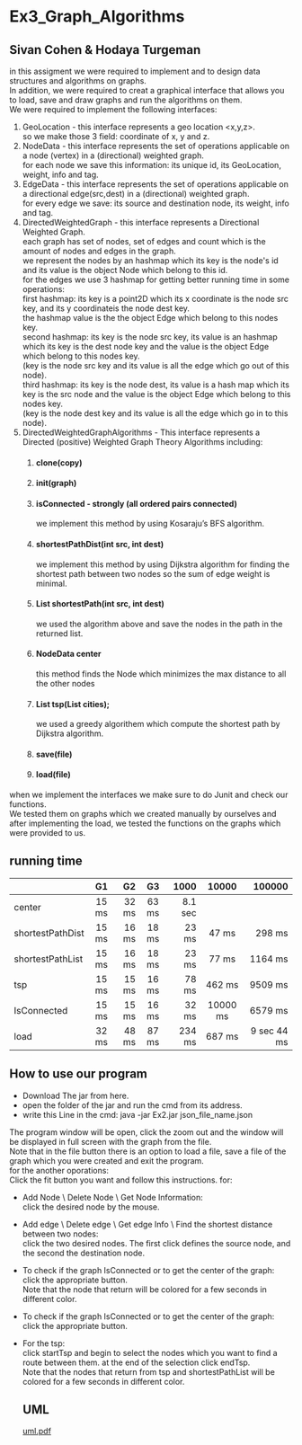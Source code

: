 # Ex3_Graph_Algorithms <br>
## Sivan Cohen & Hodaya Turgeman <br>

in this assigment we were required to implement and to design data structures and algorithms on graphs.  <br>
In addition,  we were required to creat a graphical interface that allows you to load, save and draw graphs and run the algorithms on them. <br>
We were required to implement the following interfaces:   
1. GeoLocation - this interface represents a geo location <x,y,z>. <br>
   so we make those 3 field: coordinate of x, y and z. <br>
3. NodeData - this interface represents the set of operations applicable on a node (vertex) in a (directional) weighted graph. <br>
   for each node we save this information: its unique id, its GeoLocation, weight, info and tag. <br>
5. EdgeData - this interface represents the set of operations applicable on a directional edge(src,dest) in a (directional) weighted graph. <br>
   for every edge we save: its source and destination node, its weight, info and tag. <br>
7. DirectedWeightedGraph - this interface represents a Directional Weighted Graph. <br>
   each graph has set of nodes, set of edges and count which is the amount of nodes and edges in the graph. <br>
   we represent the nodes by an hashmap which its key is the node's id and its value is the object Node which belong to this id. <br>
   for the edges we use 3 hashmap for getting better running time in some operations: <br>
   first hashmap: its key is a point2D which its x coordinate is the node src key, and its y coordinateis the node dest key. <br>
   the hashmap value is the the object Edge which belong to this nodes key. <br>
   second hashmap: its key is the node src key, its value is an hashmap which its key is the dest node key and the value is the object Edge which belong to this nodes key. <br>
   (key is the node src key and its value is all the edge which go out of this node). <br>
   third hashmap: its key is the node dest, its value is a hash map which its key is the src node and the value is the object Edge which belong to this nodes key. <br>
   (key is the node dest key and its value is all the edge which go in to this node). <br>
9. DirectedWeightedGraphAlgorithms - This interface represents a Directed (positive) Weighted Graph Theory Algorithms including: <br>
   1. #### clone(copy) <br>
   2. #### init(graph) <br>
   4. #### isConnected - strongly (all ordered pairs connected) <br>
       we implement this method by using Kosaraju’s BFS algorithm. <br>
   6. #### shortestPathDist(int src, int dest) <br>
       we implement this method by using Dijkstra algorithm for finding the shortest path between two nodes so the sum of edge weight is minimal. <br>
   8. #### List<NodeData> shortestPath(int src, int dest) <br>
       we used the algorithm above and save the nodes in the path in the returned list. <br>
   9. #### NodeData center <br> 
       this method finds the Node which minimizes the max distance to all the other nodes
   10. #### List<NodeData> tsp(List<NodeData> cities); <br>
        we used a greedy algorithem which compute the shortest path by Dijkstra algorithm. <br>
   11. #### save(file) <br>
   12. #### load(file) <br>
  
 when we implement the interfaces we make sure to do Junit and check our functions. <br>
 We tested them on graphs which we created manually by ourselves and after implementing the load, we tested the functions on the graphs which were provided to us. <br>
  
## running time

|                  | G1  | G2  | G3  | 1000 | 10000  | 100000 |
| :---             |:---:|---: |:---:| ---: | :---:  |---:    |
|center            |  15  ms |  32 ms  |  63 ms  |  8.1 sec    |        |        |
| shortestPathDist |   15 ms  |   16 ms  |  18 ms   |   23 ms   |   47 ms     |   298 ms  |
| shortestPathList |   15 ms  |   16 ms  |   18 ms  |  23 ms    |      77 ms   |   1164  ms  |
| tsp              |    15 ms  |  15 ms    |  16 ms    |  78 ms    |   462 ms     |   9509 ms     |
| IsConnected      |  15 ms   |   15 ms  |  16 ms   |   32 ms   |  10000 ms      |    6579 ms    |
| load | 32 ms    |   48 ms  |  87 ms   |  234 ms    |    687 ms    |  9 sec 44 ms      |

  
 ## How to use our program
- Download The jar from here.  <br>
- open the folder of the jar and run the cmd from its address.  <br>
- write this Line in the cmd: java -jar Ex2.jar json_file_name.json  <br>

The program window will be open, click the zoom out and the window will be displayed in full screen with the graph from the file. <br>
Note that in the file button there is an option to load a file, save a file of the graph which you were created and exit the program. <br>
for the another oporations: <br>
Click the fit button you want and follow this instructions. for: <br>
- Add Node \ Delete Node \ Get Node Information: <br>
   click the desired node by the mouse. <br>
- Add edge \ Delete edge \ Get edge Info \ Find the shortest distance between two nodes: <br>
   click the two desired nodes. The first click defines the source node, and the second the destination node. <br>
- To check if the graph IsConnected or to get the center of the graph:  <br>
   click the appropriate button. <br>
   Note that the node that return will be colored for a few seconds in different color. <br>
- To check if the graph IsConnected or to get the center of the graph:  <br>
   click the appropriate button. <br>
- For the tsp:  <br>
   click startTsp and begin to select the nodes which you want to find a route between them. at the end of the selection click endTsp. <br>
Note that the nodes that return from tsp and shortestPathList will be colored for a few seconds in different color. <br>
  
  ## UML
  
  [uml.pdf](https://github.com/HTUR5/Ex3_Graph_Algorithms/files/7697379/uml.pdf)

  
  
  
  
  
  
